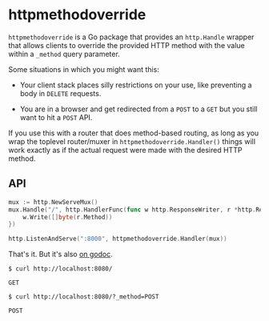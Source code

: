 # httpmethodoverride #

`httpmethodoverride` is a Go package that provides an `http.Handle`
wrapper that allows clients to override the provided HTTP method with
the value within a `_method` query parameter.

Some situations in which you might want this:

  * Your client stack places silly restrictions on your use, like
    preventing a body in `DELETE` requests.

  * You are in a browser and get redirected from a `POST` to a `GET`
    but you still want to hit a `POST` API.

If you use this with a router that does method-based routing, as long
as you wrap the toplevel router/muxer in
`httpmethodoverride.Handler()` things will work exactly as if the
actual request were made with the desired HTTP method.

## API ##

```go
mux := http.NewServeMux()
mux.Handle("/", http.HandlerFunc(func w http.ResponseWriter, r *http.Request) {
    w.Write([]byte(r.Method))
})

http.ListenAndServe(":8000", httpmethodoverride.Handler(mux))
```

That's it.  But it's also
[on godoc](http://godoc.org/github.com/joeshaw/httpmethodoverride).

```
$ curl http://localhost:8080/

GET
```

```
$ curl http://localhost:8080/?_method=POST

POST
```
